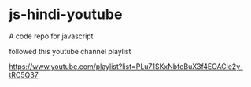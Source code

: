 # js-hindi-youtube
A code repo for javascript

followed this youtube channel playlist

https://www.youtube.com/playlist?list=PLu71SKxNbfoBuX3f4EOACle2y-tRC5Q37
